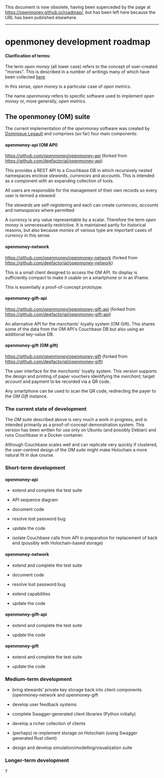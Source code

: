 This document is now obsolete, having been superceded by the page at https://openmoney.github.io/roadmap/, but has been left here because the URL has been published elsewhere.

---

# openmoney development roadmap

#### Clarification of terms:

The term _open money_ (all lower case) refers to the concept of user-created 
"monies". This is described in a number of writings many of which have been 
collected [here](https://docs.google.com/document/d/1gVuolh6TV7fH5tNTyZMCDGTsFFJeOWCP-X0Diwnj7MA/edit)

In this sense, _open money_ is a particular case of _open metrics_.

The name _openmoney_ refers to specific software used to 
implement _open money_ or, more generally, _open metrics_.

## The openmoney (OM) suite

The current implementation of the _openmoney_ software was created by 
[Dominique Legault](https://github.com/deefactorial) and comprises (so far) 
four main components:

#### openmoney-api (OM API)

https://github.com/openmoney/openmoney-api (forked from https://github.com/deefactorial/openmoney-api)

This provides a REST API to a Couchbase DB in which recursively nested 
namespaces enclose _stewards_, _currencies_ and _accounts_. This is intended as
a component with an expanding collection of tools.

All users are responsible for the management of their own records so every user
is termed a _steward_.

The _stewards_ are self-registering and each can create _currencies_, _accounts_
and _namespaces_ where permitted

A _currency_ is any value representable by a scalar. Therefore the term _open
money_ is unnecessarily restrictive. It is maintained partly for historical 
reasons, but also because _monies_ of various type are important cases of 
_currency_ in this sense.

#### openmoney-network

https://github.com/openmoney/openmoney-network (forked from https://github.com/deefactorial/openmoney-network)

This is a small client designed to access the OM API. Its display is sufficiently
compact to make it usable on a smartphone or in an iFrame.

This is essentially a proof-of-concept prototype.

#### openmoney-gift-api

https://github.com/openmoney/openmoney-gift-api (forked from https://github.com/deefactorial/openmoney-gift-api)

An alternative API for the _merchants_' loyalty system (OM Gift). This shares
some of the data from the OM API's Couchbase DB but also using an additional
key-value DB. 

#### openmoney-gift (OM gift)

https://github.com/openmoney/openmoney-gift (forked from https://github.com/deefactorial/openmoney-gift)

The user interface for the _merchants_' loyalty system. This version supports
the design and printing of paper vouchers identifying the _merchant_, target 
_account_ and payment to be recorded via a QR code.

Any smartphone can be used to scan the QR code, redirecting the payer to the _OM
Gift_ instance.

### The current state of development

The _OM suite_ described above is very much a work in progress, and is intended primarily as a proof-of-concept demonstration system. This version has been written for use only on Ubuntu (and possibly Debian) and runs Couchbase in a Docker container.

Although Couchbase scales well and can replicate very quickly if clustered, the user-centred design of the _OM suite_ might make Holochain a more natural fit in due course.

  
### Short-term development

#### openmoney-api

- extend and complete the test suite

- API sequence diagram

- document code

- resolve lost password bug

- update the code

- isolate Couchbase calls from API in preparation for replacement of back end
  (possibly with Holochain-based storage)

#### openmoney-network

- extend and complete the test suite

- document code

- resolve lost password bug

- extend capabilities

- update the code

#### openmoney-gift-api

- extend and complete the test suite

- update the code

#### openmoney-gift

- extend and complete the test suite

- update the code

### Medium-term development

- bring stewards' private key storage back into client components (openmoney-network and openmoney-gift

- develop user feedback systems

- complete Swagger-generated client libraries (Python initially)

- develop a richer collection of clients

- (perhaps) re-implement storage on Holochain (using Swagger generated Rust client)

- design and develop simulation/modelling/visualization suite

### Longer-term development

?


